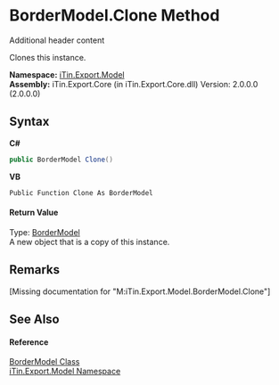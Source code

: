 # BorderModel.Clone Method 
Additional header content 

Clones this instance.

**Namespace:**&nbsp;<a href="N_iTin_Export_Model">iTin.Export.Model</a><br />**Assembly:**&nbsp;iTin.Export.Core (in iTin.Export.Core.dll) Version: 2.0.0.0 (2.0.0.0)

## Syntax

**C#**<br />
``` C#
public BorderModel Clone()
```

**VB**<br />
``` VB
Public Function Clone As BorderModel
```


#### Return Value
Type: <a href="T_iTin_Export_Model_BorderModel">BorderModel</a><br />A new object that is a copy of this instance.

## Remarks
\[Missing <remarks> documentation for "M:iTin.Export.Model.BorderModel.Clone"\]

## See Also


#### Reference
<a href="T_iTin_Export_Model_BorderModel">BorderModel Class</a><br /><a href="N_iTin_Export_Model">iTin.Export.Model Namespace</a><br />